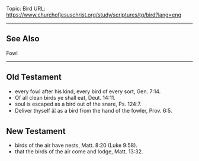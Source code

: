Topic: Bird
URL: https://www.churchofjesuschrist.org/study/scriptures/tg/bird?lang=eng

---

## See Also

Fowl

---

## Old Testament

- every fowl after his kind, every bird of every sort, Gen. 7:14.
- Of all clean birds ye shall eat, Deut. 14:11.
- soul is escaped as a bird out of the snare, Ps. 124:7.
- Deliver thyself â¦ as a bird from the hand of the fowler, Prov. 6:5.

## New Testament

- birds of the air have nests, Matt. 8:20 (Luke 9:58).
- that the birds of the air come and lodge, Matt. 13:32.

